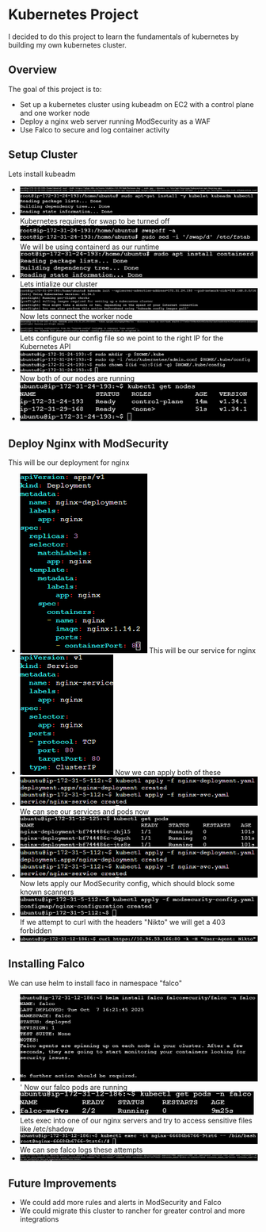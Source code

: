 # Kubernetes Project 

I decided to do this project to learn the fundamentals of kubernetes by building  my own kubernetes cluster. 

## Overview 

The goal of this project is to: 
- Set up a kubernetes cluster using kubeadm on EC2 with a control plane and one worker node
- Deploy a nginx web server running ModSecurity as a WAF
- Use Falco to secure and log container activity

## Setup Cluster
Lets install kubeadm
- ![install masternode](https://github.com/AlexMc889/Portfolio/blob/main/Kubernetes%20Project/Images/install%20kubeadm%201%20.png)
- ![install kubeadm](https://github.com/AlexMc889/Portfolio/blob/main/Kubernetes%20Project/Images/install%20kubeadm%202%20.png)
Kubernetes requires for swap to be turned off
- ![turnoffswap](https://github.com/AlexMc889/Portfolio/blob/main/Kubernetes%20Project/Images/turnoffswap.png)
We will be using containerd as our runtime
- ![containderd install](https://github.com/AlexMc889/Portfolio/blob/main/Kubernetes%20Project/Images/install%20containerd.png)
Lets intialize our cluster
- ![start cluster](https://github.com/AlexMc889/Portfolio/blob/main/Kubernetes%20Project/Images/inialize%20master%20node.png)
Now lets connect the worker node
- ![connect worker](https://github.com/AlexMc889/Portfolio/blob/main/Kubernetes%20Project/Images/join%20the%20worker%20node.png)
Lets configure our config file so we point to the right IP for the Kubernetes API
- ![config file](https://github.com/AlexMc889/Portfolio/blob/main/Kubernetes%20Project/Images/setup%20config%20file.png)
Now both of our nodes are running
- ![nodes running](https://github.com/AlexMc889/Portfolio/blob/main/Kubernetes%20Project/Images/kubectl%20get%20nodes%20.png)

## Deploy Nginx with ModSecurity 
This will be our deployment for nginx
- ![nginx](https://github.com/AlexMc889/Portfolio/blob/main/Kubernetes%20Project/Images/nginx%20deployment.png)
This will be our service for nginx
- ![service](https://github.com/AlexMc889/Portfolio/blob/main/Kubernetes%20Project/Images/service%20nginx.png)
Now we can apply both of these
- ![applying](https://github.com/AlexMc889/Portfolio/blob/main/Kubernetes%20Project/Images/apply%20nginx%20deployment.png)
We can see our services and pods now
- ![pods](https://github.com/AlexMc889/Portfolio/blob/main/Kubernetes%20Project/Images/get%20pods.png)
- ![svc](https://github.com/AlexMc889/Portfolio/blob/main/Kubernetes%20Project/Images/get%20svc.png)
Now lets apply our ModSecurity config, which should block some known scanners
- ![modsecurity](https://github.com/AlexMc889/Portfolio/blob/main/Kubernetes%20Project/Images/Apply%20mod%20security%20config.png)
If we attempt to curl with the headers "Nikto" we will get a 403 forbidden
- ![curl](https://github.com/AlexMc889/Portfolio/blob/main/Kubernetes%20Project/Images/curl%20test.png)

## Installing Falco 
We can use helm to install faco in namespace "falco"
- ![falco](https://github.com/AlexMc889/Portfolio/blob/main/Kubernetes%20Project/Images/falco%20installing.png) '
Now our falco pods are running
- ![falco running](https://github.com/AlexMc889/Portfolio/blob/main/Kubernetes%20Project/Images/falco%20started.png)
Lets exec into one of our nginx servers and try to access sensitive files like /etc/shadow
- ![exec](https://github.com/AlexMc889/Portfolio/blob/main/Kubernetes%20Project/Images/kubectl%20exec.png)
We can see falco logs these attempts
- ![falco logs](https://github.com/AlexMc889/Portfolio/blob/main/Kubernetes%20Project/Images/falcoalert.png)

## Future Improvements 
- We could add more rules and alerts in ModSecurity and Falco
- We could migrate this cluster to rancher for greater control and more integrations

